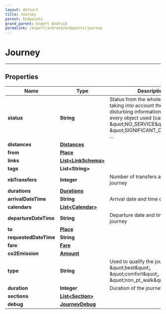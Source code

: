 ```yaml
---
layout: default
title: Journey
parent: Endpoints
grand_parent: Expert Android
permalink: /expert/android/endpoints/journey
---
```


# Journey

---

## Properties

| Name | Type | Description | Notes
| ------------ | ------------- | ------------- | -------------
**status** | **String** | Status from the whole journey taking into account the most disturbing information retrieved on every object used (can be \&quot;NO_SERVICE\&quot;, \&quot;SIGNIFICANT_DELAYS\&quot;, ... | 
**distances** | [**Distances**](/navitia_sdk_docs/expert/android/endpoints/distances) |  |  [optional]
**from** | [**Place**](/navitia_sdk_docs/expert/android/endpoints/place) |  |  [optional]
**links** | [**List&lt;LinkSchema&gt;**](/navitia_sdk_docs/expert/android/endpoints/link_schema) |  |  [optional]
**tags** | **List&lt;String&gt;** |  | 
**nbTransfers** | **Integer** | Number of transfers along the journey | 
**durations** | [**Durations**](/navitia_sdk_docs/expert/android/endpoints/durations) |  |  [optional]
**arrivalDateTime** | **String** | Arrival date and time of the journey |  [optional]
**calendars** | [**List&lt;Calendar&gt;**](/navitia_sdk_docs/expert/android/endpoints/calendar) |  |  [optional]
**departureDateTime** | **String** | Departure date and time of the journey |  [optional]
**to** | [**Place**](/navitia_sdk_docs/expert/android/endpoints/place) |  |  [optional]
**requestedDateTime** | **String** |  |  [optional]
**fare** | [**Fare**](/navitia_sdk_docs/expert/android/endpoints/fare) |  | 
**co2Emission** | [**Amount**](/navitia_sdk_docs/expert/android/endpoints/amount) |  | 
**type** | **String** | Used to qualify the journey (can be \&quot;best\&quot;, \&quot;comfort\&quot;, \&quot;non_pt_walk\&quot;, ... | 
**duration** | **Integer** | Duration of the journey (seconds) | 
**sections** | [**List&lt;Section&gt;**](/navitia_sdk_docs/expert/android/endpoints/section) |  |  [optional]
**debug** | [**JourneyDebug**](/navitia_sdk_docs/expert/android/endpoints/journey_debug) |  |  [optional]



